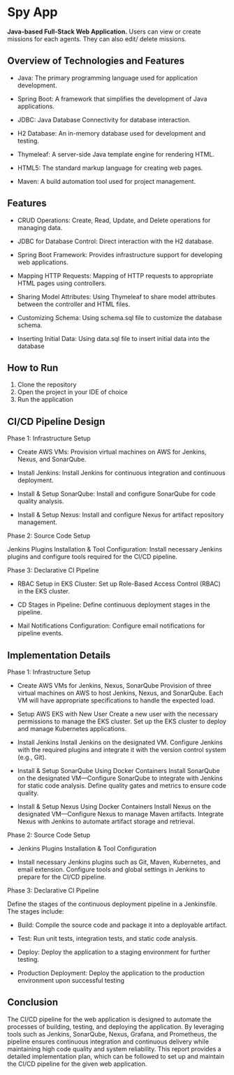 # Spy App

**Java-based Full-Stack Web Application.** Users can view or create missions for each agents. They can also edit/ delete missions.

## Overview of Technologies and Features

- Java: The primary programming language used for application development.
  
- Spring Boot: A framework that simplifies the development of Java applications.

- JDBC: Java Database Connectivity for database interaction.

- H2 Database: An in-memory database used for development and testing.

- Thymeleaf: A server-side Java template engine for rendering HTML.

- HTML5: The standard markup language for creating web pages.

- Maven: A build automation tool used for project management.


## Features

- CRUD Operations: Create, Read, Update, and Delete operations for managing data.

- JDBC for Database Control: Direct interaction with the H2 database.

- Spring Boot Framework: Provides infrastructure support for developing web applications.

- Mapping HTTP Requests: Mapping of HTTP requests to appropriate HTML pages using controllers.

- Sharing Model Attributes: Using Thymeleaf to share model attributes between the controller and HTML files.

- Customizing Schema: Using schema.sql file to customize the database schema.

- Inserting Initial Data: Using data.sql file to insert initial data into the database

## How to Run

1. Clone the repository
2. Open the project in your IDE of choice
3. Run the application

## CI/CD Pipeline Design

Phase 1: Infrastructure Setup

- Create AWS VMs: Provision virtual machines on AWS for Jenkins, Nexus, and SonarQube.

- Install Jenkins: Install Jenkins for continuous integration and continuous deployment.

- Install & Setup SonarQube: Install and configure SonarQube for code quality analysis.

- Install & Setup Nexus: Install and configure Nexus for artifact repository management.

Phase 2: Source Code Setup

Jenkins Plugins Installation & Tool Configuration: Install necessary Jenkins plugins and configure tools required for the CI/CD pipeline.

Phase 3: Declarative CI Pipeline

- RBAC Setup in EKS Cluster: Set up Role-Based Access Control (RBAC) in the EKS cluster.

- CD Stages in Pipeline: Define continuous deployment stages in the pipeline.

- Mail Notifications Configuration: Configure email notifications for pipeline events.

## Implementation Details

Phase 1: Infrastructure Setup

- Create AWS VMs for Jenkins, Nexus, SonarQube
Provision of three virtual machines on AWS to host Jenkins, Nexus, and SonarQube. Each VM will have appropriate specifications to handle the expected load.

- Setup AWS EKS with New User
Create a new user with the necessary permissions to manage the EKS cluster. Set up the EKS cluster to deploy and manage Kubernetes applications.

- Install Jenkins
Install Jenkins on the designated VM. Configure Jenkins with the required plugins and integrate it with the version control system (e.g., Git).

- Install & Setup SonarQube Using Docker Containers
Install SonarQube on the designated VM—Configure SonarQube to integrate with Jenkins for static code analysis. Define quality gates and metrics to ensure code quality.

- Install & Setup Nexus Using Docker Containers
Install Nexus on the designated VM—Configure Nexus to manage Maven artifacts. Integrate Nexus with Jenkins to automate artifact storage and retrieval.

Phase 2: Source Code Setup

- Jenkins Plugins Installation & Tool Configuration

- Install necessary Jenkins plugins such as Git, Maven, Kubernetes, and email extension. Configure tools and global settings in Jenkins to prepare for the CI/CD pipeline.

Phase 3: Declarative CI Pipeline

Define the stages of the continuous deployment pipeline in a Jenkinsfile. The stages include:

- Build: Compile the source code and package it into a deployable artifact.

- Test: Run unit tests, integration tests, and static code analysis.

- Deploy: Deploy the application to a staging environment for further testing.

- Production Deployment: Deploy the application to the production environment upon successful testing

## Conclusion
  
The CI/CD pipeline for the web application is designed to automate the processes of building, testing, and deploying the application.
By leveraging tools such as Jenkins, SonarQube, Nexus, Grafana, and Prometheus, the pipeline ensures continuous integration and continuous delivery while maintaining high code quality and system reliability.
This report provides a detailed implementation plan, which can be followed to set up and maintain the CI/CD pipeline for the given web application.
